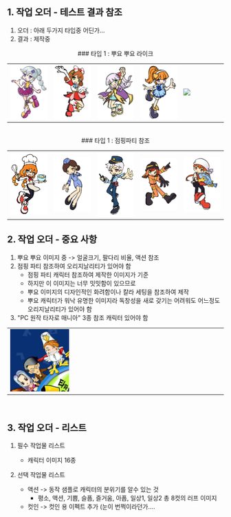 
## 1. 작업 오더 - 테스트 결과 참조
1) 오더 : 아래 두가지 타입중 어딘가...
2) 결과 : 제작중

<div align =center> ### 타입 1 : 뿌요 뿌요 라이크</div>
<table width = 100%><tr>    
    <td width = 20% ><img src=image/pngfile/캐릭터_11.png></td>
    <td width = 20% ><img src=image/pngfile/캐릭터_15.png></td>
    <td width = 20% ><img src=image/pngfile/캐릭터_16.png></td>
    <td width = 20% ><img src=image/pngfile/캐릭터_12.png></td>
    <td width = 20% ><img src=image/pngfile/캐릭터.png></td>
</tr></table>
<br>
<div align =center> ### 타입 1 : 점핑파티 참조</div>
<table width = 100%><tr>
    <td width = 20% ><img src=image/pngfile/캐릭터_18.png></td>
    <td width = 20% ><img src=image/pngfile/캐릭터_17.png></td>
    <td width = 20% ><img src=image/pngfile/캐릭터_19.png></td>
    <td width = 20% ><img src=image/pngfile/캐릭터_20.png></td>
    <td width = 20% ><img src=image/pngfile/캐릭터_21.png></td>
</tr></table>

## 2. 작업 오더 - 중요 사항 
1) 뿌요 뿌요 이미지 중 -> 얼굴크기, 팔다리 비율, 액션 참조
2) 점핑 파티 참조하여 오리지날리티가 있어야 함 
    - 점핑 파티 캐릭터 참조하여 제작한 이미지가 기준
    - 하지만 이 이미지는 너무 밋밋함이 있으므로 
    - 뿌요 이미지의 디자인적인 화려함이나 칼라 세팅을 참조하여 제작
    - 뿌요 캐릭터가 워낙 유명한 이미지라 독창성을 새로 갖기는 어려워도 어느정도 오리지날리티가 있어야 함  
4) "PC 원작 타자로 매니아" 3종 참조 캐릭터 있어야 함
<table width =50%><tr>     
    <td width =30% ><img src=image/pngfile/photo_2023-04-07_15-30-32.jpg ></td>
    <td width =70% ></td>    
</tr></table>
<br>

## 3. 작업 오더 - 리스트  
1) 필수 작업물 리스트
    - 캐릭터 이미지 16종     

2) 선택 작업물 리스트
    - 액션 -> 동작 샘플로 캐릭터의 분위기를 알수 있는 것 
        - 평소, 액션, 기쁨, 슬픔, 즐거움, 아픔, 일상1, 일상2 총 8컷의 러프 이미지  
    - 컷인 -> 컷인 용 이펙트 추가 (눈이 번쩍이라던가.... 
